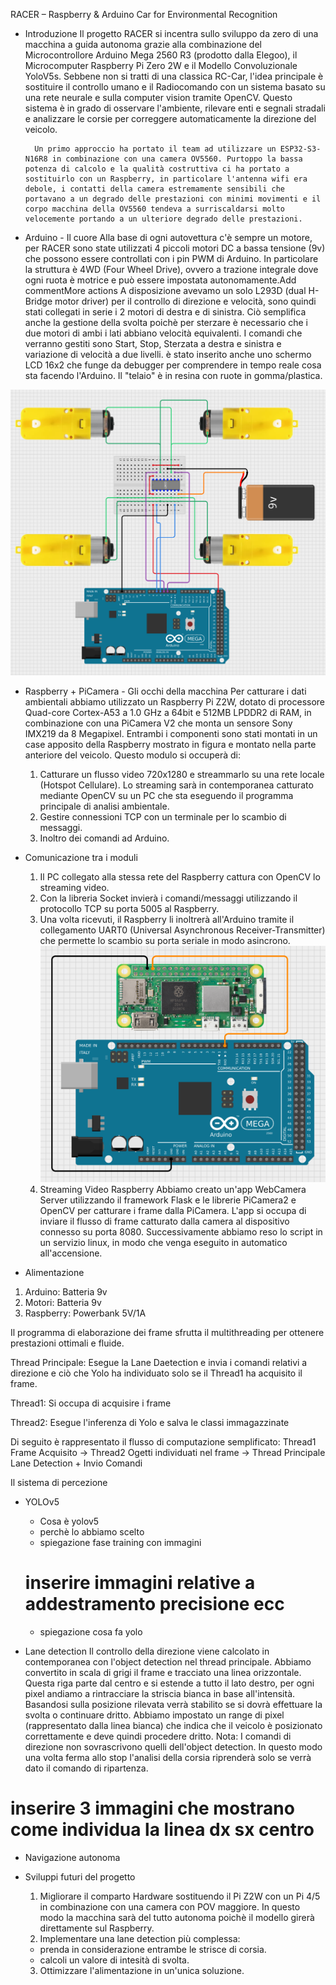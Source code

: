 RACER – Raspberry & Arduino Car for Environmental Recognition

- Introduzione
        Il progetto RACER si incentra sullo sviluppo da zero di una macchina a guida autonoma grazie alla combinazione del Microcontrollore Arduino Mega 2560 R3 (prodotto dalla Elegoo), il Microcomputer Raspberry Pi Zero 2W e il Modello Convoluzionale YoloV5s. 
        Sebbene non si tratti di una classica RC-Car, l'idea principale è sostituire il controllo umano e il Radiocomando con un sistema basato su una rete neurale e sulla computer vision tramite OpenCV. Questo sistema è in grado di osservare l'ambiente, rilevare enti e segnali stradali e analizzare le corsie per correggere automaticamente la direzione del veicolo.

        Un primo approccio ha portato il team ad utilizzare un ESP32-S3-N16R8 in combinazione con una camera OV5560. Purtoppo la bassa potenza di calcolo e la qualità costruttiva ci ha portato a sostituirlo con un Raspberry, in particolare l'antenna wifi era debole, i contatti della camera estremamente sensibili che portavano a un degrado delle prestazioni con minimi movimenti e il corpo macchina della OV5560 tendeva a surriscaldarsi molto velocemente portando a un ulteriore degrado delle prestazioni.

- Arduino - Il cuore
Alla base di ogni autovettura c'è sempre un motore, per RACER sono state utilizzati 4 piccoli motori DC a bassa tensione (9v) che possono essere controllati con i pin PWM di Arduino. In particolare la struttura è 4WD (Four Wheel Drive), ovvero a trazione integrale dove ogni ruota è motrice e può essere impostata autonomamente.Add commentMore actions
A disposizione avevamo un solo L293D (dual H-Bridge motor driver) per il controllo di direzione e velocità, sono quindi stati collegati in serie i 2 motori di destra e di sinistra. Ciò semplifica anche la gestione della svolta poichè per sterzare è necessario che i due motori di ambi i lati abbiano velocità equivalenti. I comandi che verranno gestiti sono Start, Stop, Sterzata a destra e sinistra e variazione di velocità a due livelli.
è stato inserito anche uno schermo LCD 16x2 che funge da debugger per comprendere in tempo reale cosa sta facendo l'Arduino.
Il "telaio" è in resina con ruote in gomma/plastica.     

![Schema completo Arduino](Schema_Motori_Arduino.png)

- Raspberry + PiCamera - Gli occhi della macchina
    Per catturare i dati ambientali abbiamo utilizzato un Raspberry Pi Z2W, dotato di processore Quad-core Cortex-A53 a 1.0 GHz a 64bit e 512MB LPDDR2 di RAM, in combinazione con una PiCamera V2 che monta un sensore Sony IMX219 da 8 Megapixel. Entrambi i componenti sono stati montati in un case apposito della Raspberry mostrato in figura e montato nella parte anteriore del veicolo.
    Questo modulo si occuperà di:
     1. Catturare un flusso video 720x1280 e streammarlo su una rete locale (Hotspot Cellulare). Lo streaming sarà in contemporanea catturato mediante OpenCV su un PC che sta eseguendo il programma principale di analisi ambientale. 
     2. Gestire connessioni TCP con un terminale per lo scambio di messaggi.
     3. Inoltro dei comandi ad Arduino.

- Comunicazione tra i moduli
   1. Il PC collegato alla stessa rete del Raspberry cattura con OpenCV lo streaming video. 
   2. Con la libreria Socket invierà i comandi/messaggi utilizzando il protocollo TCP su porta 5005 al Raspberry.
   3. Una volta ricevuti, il Raspberry li inoltrerà all'Arduino tramite il collegamento UART0 (Universal Asynchronous Receiver-Transmitter) che permette lo scambio su porta seriale in modo asincrono. 
![Collegamento UART0](uart0.png)
   4. Streaming Video Raspberry
    Abbiamo creato un'app WebCamera Server utilizzando il framework Flask e le librerie PiCamera2 e OpenCV per catturare i frame dalla PiCamera. L'app si occupa di inviare il flusso di frame catturato dalla camera al dispositivo connesso su porta 8080.
    Successivamente abbiamo reso lo script in un servizio linux, in modo che venga eseguito in automatico all'accensione.

- Alimentazione
 1. Arduino: Batteria 9v
 2. Motori: Batteria 9v
 3. Raspberry: Powerbank 5V/1A

Il programma di elaborazione dei frame sfrutta il multithreading per ottenere prestazioni ottimali e fluide. 

Thread Principale:
Esegue la Lane Daetection e invia i comandi relativi a direzione e ciò che Yolo ha individuato solo se il Thread1 ha acquisito il frame.

Thread1:
Si occupa di acquisire i frame

Thread2:
Esegue l'inferenza di Yolo e salva le classi immagazzinate 

Di seguito è rappresentato il flusso di computazione semplificato:
Thread1 Frame Acquisito -> Thread2 Ogetti individuati nel frame -> Thread Principale Lane Detection + Invio Comandi  


Il sistema di percezione
- YOLOv5 
    - Cosa è yolov5
    - perchè lo abbiamo scelto
    - spiegazione fase training con immagini
    # inserire immagini relative a addestramento precisione ecc
    - spiegazione cosa fa yolo 



- Lane detection
Il controllo della direzione viene calcolato in contemporanea con l'object detection nel thread principale. Abbiamo convertito in scala di grigi il frame e tracciato una linea orizzontale. Questa riga parte dal centro e si estende a tutto il lato destro, per ogni pixel andiamo a rintracciare la striscia bianca in base all'intensità. Basandosi sulla posizione rilevata verrà stabilito se si dovrà effettuare la svolta o continuare dritto. Abbiamo impostato un range di pixel (rappresentato dalla linea bianca) che indica che il veicolo è posizionato correttamente e deve quindi procedere dritto.
Nota: I comandi di direzione non sovrascrivono quelli dell'object detection. In questo modo una volta ferma allo stop l'analisi della corsia riprenderà solo se verrà dato il comando di ripartenza. 

# inserire 3 immagini che mostrano come individua la linea dx sx centro 


- Navigazione autonoma 


- Sviluppi futuri del progetto
  1. Migliorare il comparto Hardware sostituendo il Pi Z2W con un Pi 4/5 in combinazione con una camera con POV maggiore. In questo modo la macchina sarà del tutto autonoma poichè il modello girerà direttamente sul Raspberry.
  2. Implementare una lane detection più complessa:
    - prenda in considerazione entrambe le strisce di corsia.
    - calcoli un valore di intesità di svolta.
  3. Ottimizzare l'alimentazione in un'unica soluzione.
